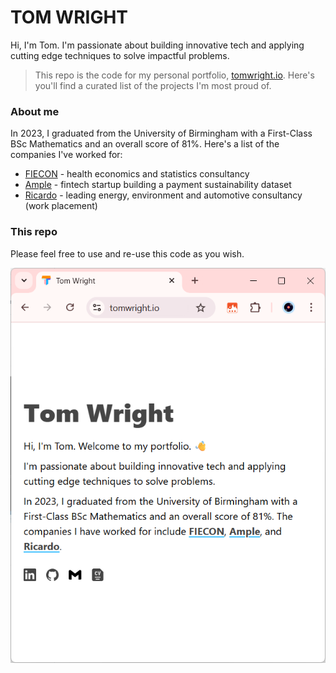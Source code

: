 # TOM WRIGHT

Hi, I'm Tom. I'm passionate about building innovative tech and applying cutting edge techniques to solve impactful problems.

> This repo is the code for my personal portfolio, [tomwright.io](https://tomwright.io). Here's you'll find a curated list of the projects I'm most proud of.

### About me

In 2023, I graduated from the University of Birmingham with a First-Class BSc Mathematics and an overall score of 81%. Here's a list of the companies I've worked for:

- [FIECON](https://www.fiecon.com/) - health economics and statistics consultancy
- [Ample](https://www.ample.earth/) - fintech startup building a payment sustainability dataset
- [Ricardo](https://www.ricardo.com/en) - leading energy, environment and automotive consultancy (work placement)


### This repo

Please feel free to use and re-use this code as you wish.

![Screenshot of portfolio site](docs/site_screenshot.png)
